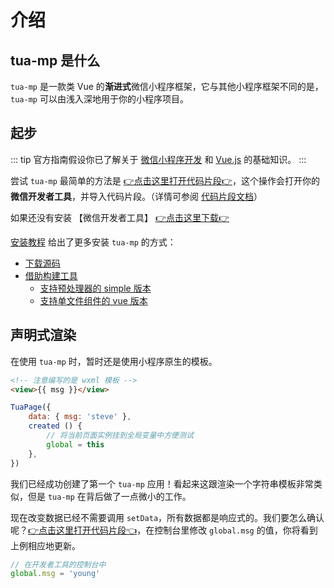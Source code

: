 # 介绍
## tua-mp 是什么
`tua-mp` 是一款类 Vue 的**渐进式**微信小程序框架，它与其他小程序框架不同的是，`tua-mp` 可以由浅入深地用于你的小程序项目。

## 起步
::: tip
官方指南假设你已了解关于 [微信小程序开发](https://developers.weixin.qq.com/miniprogram/dev/index.html) 和 [Vue.js](https://cn.vuejs.org/v2/guide/index.html) 的基础知识。
:::

尝试 `tua-mp` 最简单的方法是 [👉点击这里打开代码片段👉](wechatide://minicode/9EFKeZmk7DE7)，这个操作会打开你的**微信开发者工具**，并导入代码片段。（详情可参阅 [代码片段文档](https://developers.weixin.qq.com/miniprogram/dev/devtools/minicode.html)）

如果还没有安装 【微信开发者工具】 [👉点击这里下载👉](https://developers.weixin.qq.com/miniprogram/dev/devtools/download.html)

[安装教程](./installation.md) 给出了更多安装 `tua-mp` 的方式：

* [下载源码](./installation.md#_1-下载源码)
* [借助构建工具](./installation.md#_2-借助构建工具)
    * [支持预处理器的 simple 版本](./installation.md#_2-1-支持预处理器的-simple-版本)
    * [支持单文件组件的 vue 版本](./installation.md#_2-借助构建工具)

## 声明式渲染
在使用 `tua-mp` 时，暂时还是使用小程序原生的模板。

```html
<!-- 注意编写的是 wxml 模板 -->
<view>{{ msg }}</view>
```

```js
TuaPage({
    data: { msg: 'steve' },
    created () {
        // 将当前页面实例挂到全局变量中方便测试
        global = this
    },
})
```

我们已经成功创建了第一个 `tua-mp` 应用！看起来这跟渲染一个字符串模板非常类似，但是 `tua-mp` 在背后做了一点微小的工作。

现在改变数据已经不需要调用 `setData`，所有数据都是响应式的。我们要怎么确认呢？[👉点击这里打开代码片段👈](wechatide://minicode/9EFKeZmk7DE7)，在控制台里修改 `global.msg` 的值，你将看到上例相应地更新。

```js
// 在开发者工具的控制台中
global.msg = 'young'
```
